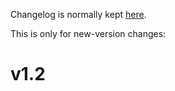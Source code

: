 Changelog is normally kept [here](https://github.com/Cervi-Robotics/interceptor/releases).

This is only for new-version changes:

# v1.2
